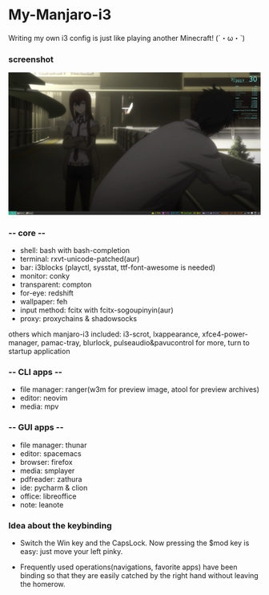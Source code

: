 
# My-Manjaro-i3
Writing my own i3 config is just like playing another Minecraft! (´・ω・`) 

### screenshot

![screenshot](https://github.com/GarrusTali/my-manjaro-i3/blob/master/screenshot.png)

### -- core --
* shell: bash with bash-completion
* terminal: rxvt-unicode-patched(aur)
* bar: i3blocks (playctl, sysstat, ttf-font-awesome is needed)
* monitor: conky
* transparent: compton
* for-eye: redshift
* wallpaper: feh
* input method: fcitx with fcitx-sogoupinyin(aur)
* proxy: proxychains & shadowsocks

others which manjaro-i3 included: 
i3-scrot, lxappearance, xfce4-power-manager, pamac-tray, blurlock, pulseaudio&pavucontrol
for more, turn to startup application

### -- CLI apps --
* file manager: ranger(w3m for preview image, atool for preview archives)
* editor: neovim
* media: mpv

### -- GUI apps --
* file manager: thunar
* editor: spacemacs
* browser: firefox
* media: smplayer
* pdfreader: zathura
* ide: pycharm & clion
* office: libreoffice
* note: leanote

### Idea about the keybinding
* Switch the Win key and the CapsLock. Now pressing the $mod key is easy: just move your left pinky.

* Frequently used operations(navigations, favorite apps) have been binding so that they are easily catched by the right hand without leaving the homerow.
